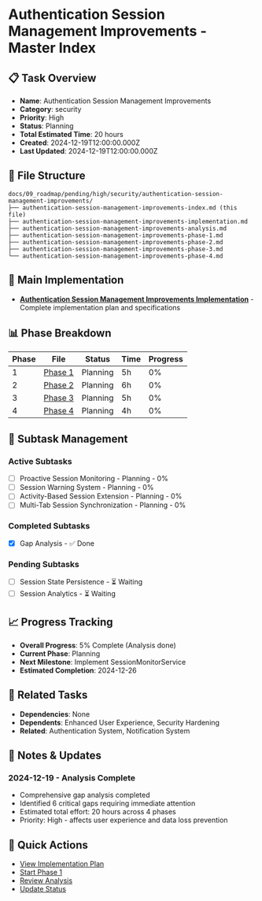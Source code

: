 # Authentication Session Management Improvements - Master Index

## 📋 Task Overview
- **Name**: Authentication Session Management Improvements
- **Category**: security
- **Priority**: High
- **Status**: Planning
- **Total Estimated Time**: 20 hours
- **Created**: 2024-12-19T12:00:00.000Z
- **Last Updated**: 2024-12-19T12:00:00.000Z

## 📁 File Structure
```
docs/09_roadmap/pending/high/security/authentication-session-management-improvements/
├── authentication-session-management-improvements-index.md (this file)
├── authentication-session-management-improvements-implementation.md
├── authentication-session-management-improvements-analysis.md
├── authentication-session-management-improvements-phase-1.md
├── authentication-session-management-improvements-phase-2.md
├── authentication-session-management-improvements-phase-3.md
└── authentication-session-management-improvements-phase-4.md
```

## 🎯 Main Implementation
- **[Authentication Session Management Improvements Implementation](./authentication-session-management-improvements-implementation.md)** - Complete implementation plan and specifications

## 📊 Phase Breakdown
| Phase | File | Status | Time | Progress |
|-------|------|--------|------|----------|
| 1 | [Phase 1](./authentication-session-management-improvements-phase-1.md) | Planning | 5h | 0% |
| 2 | [Phase 2](./authentication-session-management-improvements-phase-2.md) | Planning | 6h | 0% |
| 3 | [Phase 3](./authentication-session-management-improvements-phase-3.md) | Planning | 5h | 0% |
| 4 | [Phase 4](./authentication-session-management-improvements-phase-4.md) | Planning | 4h | 0% |

## 🔄 Subtask Management
### Active Subtasks
- [ ] Proactive Session Monitoring - Planning - 0%
- [ ] Session Warning System - Planning - 0%
- [ ] Activity-Based Session Extension - Planning - 0%
- [ ] Multi-Tab Session Synchronization - Planning - 0%

### Completed Subtasks
- [x] Gap Analysis - ✅ Done

### Pending Subtasks
- [ ] Session State Persistence - ⏳ Waiting
- [ ] Session Analytics - ⏳ Waiting

## 📈 Progress Tracking
- **Overall Progress**: 5% Complete (Analysis done)
- **Current Phase**: Planning
- **Next Milestone**: Implement SessionMonitorService
- **Estimated Completion**: 2024-12-26

## 🔗 Related Tasks
- **Dependencies**: None
- **Dependents**: Enhanced User Experience, Security Hardening
- **Related**: Authentication System, Notification System

## 📝 Notes & Updates
### 2024-12-19 - Analysis Complete
- Comprehensive gap analysis completed
- Identified 6 critical gaps requiring immediate attention
- Estimated total effort: 20 hours across 4 phases
- Priority: High - affects user experience and data loss prevention

## 🚀 Quick Actions
- [View Implementation Plan](./authentication-session-management-improvements-implementation.md)
- [Start Phase 1](./authentication-session-management-improvements-phase-1.md)
- [Review Analysis](./authentication-session-management-improvements-analysis.md)
- [Update Status](#notes--updates)
